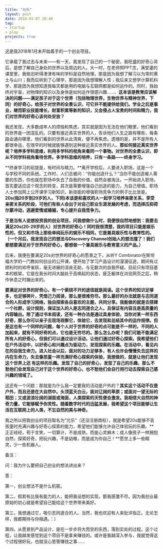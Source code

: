 ```yaml
---
title: "允乐"
layout: post
date: 2018-03-07 20:48
tag:
- startup
- play
projects: true
---
```



这是我2018年1月末开始着手的一个创业项目。

它承载了我过去与未来——有一天，我发现了自己的一个秘密，我旺盛的好奇心背后，是想了解自己身处的世界以及周边的人。大一时，在老师照PPT念，满堂灌的课堂里，我依旧听得津津有味的学科是自然地理，那是因为我想了解习以为常的黄土与山川；我而后转到了心理学，那是因为我想理解人性；我后来又想学计算机科学，那是因为我想知道我每天都是用的电脑与互联网都是如何运作的。同时，我始终对宇宙，对物理的知识以及身体是如何运作很感兴趣......、**这本该是教育应该解决的问题——满足孩子对于这个世界（包括物理世界，生物世界与精神世界，下同）的好奇心，给孩子对世界的全景认识，可它并不能提供给我们。学业之后是事业，继而职业技能增长，财富积累等新的知识，又会侵占人宝贵的时间和精力，我们对世界的好奇心该何处安放？**

我还发现，大多数成年人的烦恼和焦虑，其实就是因为无法在他们眼里，他们看到的世界是一团混乱的。只要有接近真实世界的人，告诉他们人生之路有哪些，每条路会通向哪里，他们看到的世界从此清爽，便不再焦虑。遗憾的是，并不是所有人都很幸运，在很早的时候就能够遇到这种接近真实世界的人。**那如何接近真实世界呢？培养多学科思维，利用多学科的视角来看同一个事物。对世界的全景认识，即从不同学科视角看待世界。多学科思维的培养，只有一条路——终身学习。**

**终身学习的前提是，有时间与精力。**离开学校后，人要进入职场，这是一个与学校不同的系统。工作时，人们总被问：“你能创造什么？”当你不能创造被人需要的东西，你也就在职场中失去了自我的价值，自然会被淘汰。一开始进入职场，首先要适应这个观念的转变，其次是需要增强自己创造的能力，为自己增值。职场人士参加网上公开课学习新知识，新技能的增强职场竞争力的例子比比皆是。**20s(指20岁到29岁的人，下同)本该是和喜欢的人一起学习培养亲密关系，享受亲密关系的阶段，可他们有些人会出于对自己职业生涯发展的考虑，而选择压抑荷尔蒙冲动，逃避爱情或婚姻，专心提升自我竞争力。**

**于是当有人说想投资我的创业项目，问我想做什么时，我便很自然地想到：我要去满足20s(20-29岁的人）对世界的好奇心！同时我很清楚，我的项目只能是娱乐性的，但又和市场上那些单纯玩乐的娱乐不相同，它是兼具娱乐性与教育性的。（一个月后，我发现自己的想法与Discovery Channel创始人的想法撞了！我们都想要满足对于世界的好奇心，都想做一个兼具娱乐与教育意义的产品。）**

后来，我便在要满足20s对世界的好奇心的愿景之下，从听Y Combinator在斯坦福大学的一门教如何创业的公开课，便开始了学习产品设计的漫漫征途，期间有过顺利时的欢呼雀跃，毫无进展的沮丧无助，与无数次的自我怀疑。目前只有项目基本的框架，它是在我长时间大脑处于高唤起的状态，疲乏躯体在浏览网页之后，稍作休息之时蹦出来的。

**要满足对世界的好奇心，有一个萦绕不开的途径就是阅读。这个世界的知识足够多，也足够碎片，凭借己力阅读，那么是很难穷尽。那么最好的办法就是与志同道合的人形成学习网络，独自探索各自喜欢的主题，共同分享。我能做的就是去搭建一个社群，设计规则，保证加入的人是志同道合之人，且保证有内容且是高质量的内容输出。除了通过书本阅读，还有一种办法是通过具身体验，当你对某一样东西好奇，那么你可以亲子去现场观察它，体验它，去发现和总结其中的运作规律。但是这也有一个同样的问题，每个人对于世界的好奇的点可能是不一样的，不同的人加起来，就有不同好奇的点，它也是无穷尽的。那么怎么办呢？我们可能不能满足所有人的好奇心，但我们可以通过设计活动，让他们通过好奇心探索。我希望他们在户外活动中，以好奇心和兴趣点为驱动力，发现探索的乐趣。在活动中，看见内在的自我生命力。进入社会以后，面对的功力足够多，有人也许会慢慢失去这样的内在生命力，失去像孩童一样充满好奇心探索的体验，我想做的，就是让他们发现这个世界上还 有这样的乐趣。发现了自己的好奇心，发现了自己的乐趣，那么不愁他们会发现自己对于这个世界的好奇心，也不愁他们会自行用行动去探索自己感兴趣的领域了。**

这还有一个问题：那就是为什么我一定要我的活动是户外的？**其实这个活动不仅是户外，而且还是在大自然中。头顶蓝天白云，面对辽阔的草原；或面对一望无际的稻田；又或波浪壮阔的湖面或海面，人类探索的天性便会激发。我相信大自然的神奇力量，它能够赋予你灵性。随着数字时代的迅猛发展，我希望这个项目能够让生活在互联网上的人类，不忘自然的美与神奇。**

我之所以把我创业的项目取名为“允乐”（还没注册商标），就是希望20s能够不丢孩童时充满兴趣与好奇心探索的能力，希望他们能够允许自己体验玩的乐趣。**正正经经，苟于言笑，一切算计，不是成熟，而是心灵麻木；成人像孩子一样拥抱自然，探索好奇，把玩兴趣，不是幼稚，而是成为你自己！**愿世上多一些精灵，少一些机器人。

备注：

问：我为什么要把自己创业的想法讲出来？

答：

第一，创业想法不是什么机密。

第二，假若有比我有能力的人，能把我设想的实现，那我感激不尽。因为我创业最原始的初心就是希望自己能给这个世界带来美好。

第三，我想通过它，吸引志同道合的人。当然，我也欢迎有人来批评指正。无论怎样，我都期待与你相遇。：）

第四，从愿景到产品设计，是在一步步将大而空的东西，落到实处的过程。这个过程，让我越发感觉到这个项目不是拿来赚钱的。或许是我越深入参与，我就觉得这个过程很好玩，也就没心思管赚钱之事......
